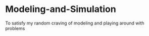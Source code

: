 # Modeling-and-Simulation
To satisfy my random craving of modeling and playing around with problems
